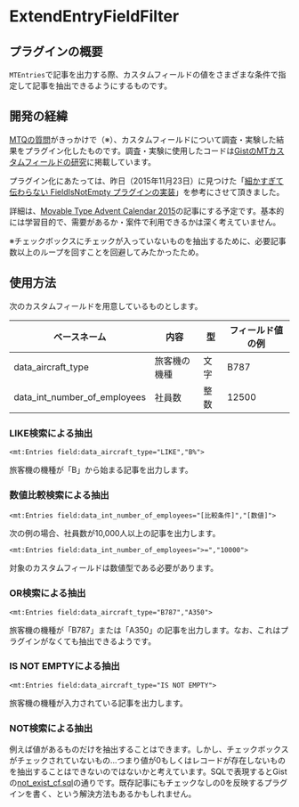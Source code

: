 # ExtendEntryFieldFilter

## プラグインの概要

`MTEntries`で記事を出力する際、カスタムフィールドの値をさまざまな条件で指定して記事を抽出できるようにするものです。

## 開発の経緯

[MTQの質問](http://communities.movabletype.jp/2015/10/mtentries-limit.html)がきっかけで（※）、カスタムフィールドについて調査・実験した結果をプラグイン化したものです。調査・実験に使用したコードは[GistのMTカスタムフィールドの研究](https://gist.github.com/hideki-a/96a12cdb7a1be98ce060)に掲載しています。

プラグイン化にあたっては、昨日（2015年11月23日）に見つけた「[細かすぎて伝わらない FieldIsNotEmpty プラグインの実装](http://www.powercms.jp/blog/2015/02/super_handler.html)」を参考にさせて頂きました。

詳細は、[Movable Type Advent Calendar 2015](http://www.adventar.org/calendars/1035)の記事にする予定です。基本的には学習目的で、需要があるか・案件で利用できるかは深く考えていません。

※チェックボックスにチェックが入っていないものを抽出するために、必要記事数以上のループを回すことを回避してみたかったため。

## 使用方法

次のカスタムフィールドを用意しているものとします。

| ベースネーム | 内容 | 型 | フィールド値の例
|--------------|--------------|--------------|--------------
| data_aircraft_type | 旅客機の機種 | 文字 | B787
| data_int_number_of_employees | 社員数 | 整数 | 12500

### LIKE検索による抽出

```
<mt:Entries field:data_aircraft_type="LIKE","B%">
```

旅客機の機種が「B」から始まる記事を出力します。

### 数値比較検索による抽出

```
<mt:Entries field:data_int_number_of_employees="[比較条件]","[数値]">
```

次の例の場合、社員数が10,000人以上の記事を出力します。

```
<mt:Entries field:data_int_number_of_employees=">=","10000">
```

対象のカスタムフィールドは数値型である必要があります。

### OR検索による抽出

```
<mt:Entries field:data_aircraft_type="B787","A350">
```

旅客機の機種が「B787」または「A350」の記事を出力します。なお、これはプラグインがなくても抽出できるようです。

### IS NOT EMPTYによる抽出

```
<mt:Entries field:data_aircraft_type="IS NOT EMPTY">
```

旅客機の機種が入力されている記事を出力します。

### NOT検索による抽出

例えば値があるものだけを抽出することはできます。しかし、チェックボックスがチェックされていないもの…つまり値が0もしくはレコードが存在しないものを抽出することはできないのではないかと考えています。SQLで表現するとGistの[not_exist_cf.sql](https://gist.github.com/hideki-a/96a12cdb7a1be98ce060#file-not_exist_cf-sql)の通りです。既存記事にもチェックなしの0を反映するプラグインを書く、という解決方法もあるかもしれません。
